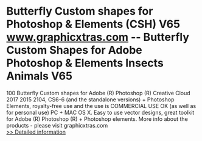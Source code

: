 # Butterfly Custom shapes for Photoshop & Elements (CSH) V65<br />www.graphicxtras.com -- Butterfly Custom Shapes for Adobe Photoshop & Elements Insects Animals V65

100 Butterfly Custom shapes for Adobe (R) Photoshop (R) Creative Cloud 2017 2015 2104, CS6-6 (and the standalone versions) + Photoshop Elements, royalty-free use and the use is COMMERCIAL USE OK (as well as for personal use) PC + MAC OS X. Easy to use vector designs, great toolkit for Adobe (R) Photoshop (R) + Photoshop elements. More info about the products - please visit graphicxtras.com<br />[>> Detailed information](https://secure.shareit.com/shareit/product.html?productid=300270089&affiliateid=200057808)